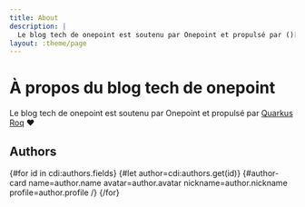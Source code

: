 ```yaml
---
title: About
description: |
  Le blog tech de onepoint est soutenu par Onepoint et propulsé par ()[Quarkus Roq]
layout: :theme/page
---
```


# À propos du blog tech de onepoint

Le blog tech de onepoint est soutenu par Onepoint et propulsé par [Quarkus Roq](https://github.com/quarkiverse/quarkus-roq) ❤️

## Authors

<div class="authors">
  <!-- authors.yml is in the data/ -->
  {#for id in cdi:authors.fields}
    {#let author=cdi:authors.get(id)}
    <!-- the author-card tag is defined in the default Roq theme -->
    {#author-card name=author.name avatar=author.avatar nickname=author.nickname profile=author.profile /}
  {/for}
</div>

